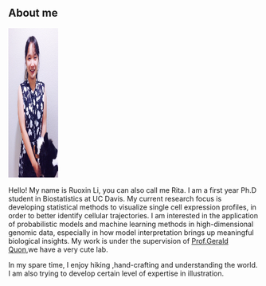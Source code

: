 
<h2> About me </h2>

<img src="RuoxinLiProfile.jpg" width = "100px" height = "300px"/>
   
<p> Hello! My name is Ruoxin Li, you can also call me Rita. I am a first year Ph.D student in Biostatistics at UC Davis. My current research focus is developing statistical methods to visualize single cell expression profiles, in order to better identify cellular trajectories. I am interested in the application of probabilistic models and machine learning methods in high-dimensional genomic data, especially in how model interpretation brings up meaningful biological insights. My work is under the supervision of <a href = "http://qlab.faculty.ucdavis.edu/"> Prof.Gerald Quon</a>,we have a very <a img src="qlab.png">cute lab</a>.</p>

<p>In my spare time, I enjoy hiking ,hand-crafting and understanding the world. I am also trying to develop certain level of expertise in illustration.</p>
